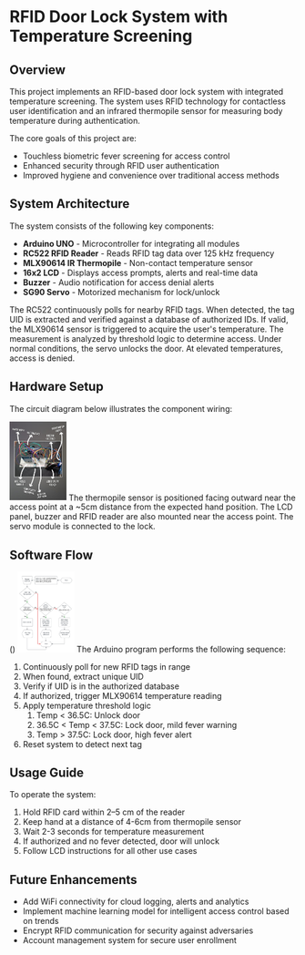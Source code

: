 # RFID Door Lock System with Temperature Screening

## Overview

This project implements an RFID-based door lock system with integrated temperature screening. The system uses RFID technology for contactless user identification and an infrared thermopile sensor for measuring body temperature during authentication. 

The core goals of this project are:

- Touchless biometric fever screening for access control
- Enhanced security through RFID user authentication
- Improved hygiene and convenience over traditional access methods

## System Architecture

The system consists of the following key components:

- **Arduino UNO** - Microcontroller for integrating all modules
- **RC522 RFID Reader** - Reads RFID tag data over 125 kHz frequency
- **MLX90614 IR Thermopile** - Non-contact temperature sensor 
- **16x2 LCD** - Displays access prompts, alerts and real-time data
- **Buzzer** - Audio notification for access denial alerts
- **SG90 Servo** - Motorized mechanism for lock/unlock

The RC522 continuously polls for nearby RFID tags. When detected, the tag UID is extracted and verified against a database of authorized IDs. If valid, the MLX90614 sensor is triggered to acquire the user's temperature. The measurement is analyzed by threshold logic to determine access. Under normal conditions, the servo unlocks the door. At elevated temperatures, access is denied.

## Hardware Setup

The circuit diagram below illustrates the component wiring:

<img src="https://github.com/amugoodbad229/RFID-project/blob/main/Hardware%20setup.jpeg" width="100">
The thermopile sensor is positioned facing outward near the access point at a ~5cm distance from the expected hand position. The LCD panel, buzzer and RFID reader are also mounted near the access point. The servo module is connected to the lock.

## Software Flow

()
<img src="https://github.com/amugoodbad229/RFID-project/blob/main/RFID%20flowchart%20new.png" width="100">
The Arduino program performs the following sequence:

1. Continuously poll for new RFID tags in range 
2. When found, extract unique UID 
3. Verify if UID is in the authorized database
4. If authorized, trigger MLX90614 temperature reading
5. Apply temperature threshold logic
   1. Temp < 36.5C: Unlock door
   2. 36.5C < Temp < 37.5C: Lock door, mild fever warning
   3. Temp > 37.5C: Lock door, high fever alert 
6. Reset system to detect next tag

## Usage Guide

To operate the system:

1. Hold RFID card within 2–5 cm of the reader
2. Keep hand at a distance of 4-6cm from thermopile sensor
3. Wait 2-3 seconds for temperature measurement
4. If authorized and no fever detected, door will unlock
5. Follow LCD instructions for all other use cases  

## Future Enhancements

- Add WiFi connectivity for cloud logging, alerts and analytics
- Implement machine learning model for intelligent access control based on trends
- Encrypt RFID communication for security against adversaries
- Account management system for secure user enrollment
